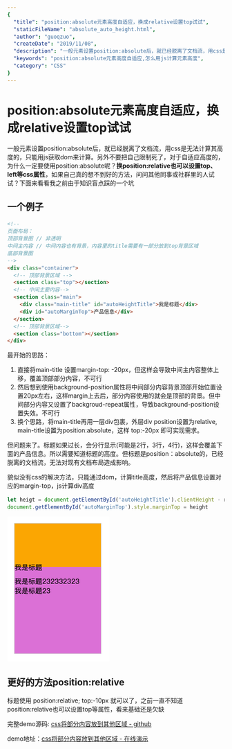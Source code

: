 ```yaml
---
{
  "title": "position:absolute元素高度自适应，换成relative设置top试试",
  "staticFileName": "absolute_auto_height.html",
  "author": "guoqzuo",
  "createDate": "2019/11/08",
  "description": "一般元素设置position:absolute后，就已经脱离了文档流，用css是无法计算其高度的，只能用js获取dom来计算。另外不要把自己限制死了，对于自适应高度的，为什么一定要使用position:absolute呢？**换position:relative也可以设置top、left等css属性**，如果自己真的想不到好的方法，问问其他同事或社群里的人试试？下面来看看我之前由于知识盲点踩的一个坑",
  "keywords": "position:absolute元素高度自适应,怎么用js计算元素高度",
  "category": "CSS"
}
---
```


# position:absolute元素高度自适应，换成relative设置top试试

一般元素设置position:absolute后，就已经脱离了文档流，用css是无法计算其高度的，只能用js获取dom来计算。另外不要把自己限制死了，对于自适应高度的，为什么一定要使用position:absolute呢？**换position:relative也可以设置top、left等css属性**，如果自己真的想不到好的方法，问问其他同事或社群里的人试试？下面来看看我之前由于知识盲点踩的一个坑

## 一个例子
```html
<!--
页面布局：
顶部背景图 // 非透明   
中间主内容 // 中间内容也有背景，内容里的title需要有一部分放到top背景区域
底部背景图
-->
<div class="container">
  <!-- 顶部背景区域 -->
  <section class="top"></section>
  <!-- 中间主要内容-->
  <section class="main">
    <div class="main-title" id="autoHeightTitle">我是标题</div>
    <div id="autoMarginTop">产品信息</div>
  </section>
  <!-- 顶部背景区域-->
  <section class="bottom"></section>
</div>
```
最开始的思路：
1. 直接将main-title 设置margin-top: -20px，但这样会导致中间主内容整体上移，覆盖顶部部分内容，不可行
2. 然后想到使用background-position属性将中间部分内容背景顶部开始位置设置20px左右，这样margin上去后，部分内容使用的就会是顶部的背景。但中间部分内容又设置了backgroud-repeat属性，导致background-position设置失效。不可行
3. 换个思路，将main-title再用一层div包裹，外层div position设置为relative, main-title设置为position:absolute，这样 top:-20px 即可实现需求。

但问题来了。标题如果过长，会分行显示(可能是2行，3行，4行)，这样会覆盖下面的产品信息。所以需要知道标题的高度。但标题是position：absolute的，已经脱离的文档流，无法对现有文档布局造成影响。

貌似没有css的解决方法，只能通过dom，计算title高度，然后将产品信息设置对应的margin-top，js计算div高度
```js
let heigt = document.getElementById('autoHeightTitle').clientHeight - relatvie包裹元素高度 + 'px'
document.getElementById('autoMarginTop').style.marginTop = height
```

![css_absolute_auto_height.png](../../../images/blog/css/css_absolute_auto_height.png)

## 更好的方法position:relative
标题使用 position:relative; top:-10px 就可以了，之前一直不知道position:relative也可以设置top等属性，看来基础还是欠缺


完整demo源码: [css将部分内容放到其他区域 - github](https://github.com/dev-zuo/fedemo/blob/master/src/DebugDemo/css%E5%B0%86%E9%83%A8%E5%88%86%E5%86%85%E5%AE%B9%E6%94%BE%E5%88%B0%E5%85%B6%E4%BB%96%E5%8C%BA%E5%9F%9F/index.html)

demo地址：[css将部分内容放到其他区域 - 在线演示](https://zuoxiaobai.github.io/fedemo//src/DebugDemo/css%E5%B0%86%E9%83%A8%E5%88%86%E5%86%85%E5%AE%B9%E6%94%BE%E5%88%B0%E5%85%B6%E4%BB%96%E5%8C%BA%E5%9F%9F/index.html)

